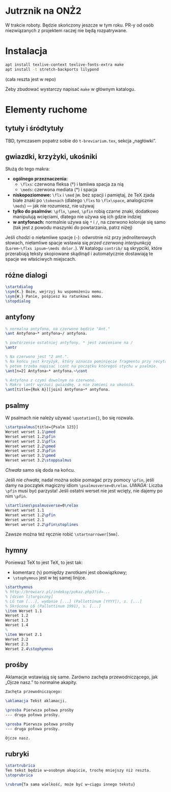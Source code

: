 # Jutrznik na ONŻ2

W&nbsp;trakcie roboty. Będzie skończony jeszcze w&nbsp;tym roku. PR-y od osób
niezwiązanych z&nbsp;projektem raczej nie będą rozpatrywane.

# Instalacja

```sh
apt install texlive-context texlive-fonts-extra make
apt install -t stretch-backports lilypond
```
(cała reszta jest w repo)

Żeby zbudować wystarczy napisać `make` w&nbsp;głównym katalogu.

# Elementy ruchome

## tytuły i śródtytuły

TBD, tymczasem popatrz sobie do `t-breviarium.tex`, sekcja „nagłówki”.

## gwiazdki, krzyżyki, ukośniki

Służą do tego makra:

- **ogólnego przeznaczenia:**
    - `\flxs`: czerwona fleksa (†) i&nbsp;łamliwa spacja za nią
    - `\meds`: czerwona mediata (\*) i&nbsp;spacja
- **niskopoziomowe:** `\flx` i&nbsp;`\med` jw. bez spacji i&nbsp;pamiętaj, że
  TeX zjada białe znaki po `\tokenach` (dlatego `\flxs` to `\flx\space`,
  analogicznie `\meds`) &mdash;&nbsp;jak nie rozumiesz, nie używaj
- **tylko do psalmów:** `\pflx`, `\pmed`, `\pfin` robią czarne znaki, dodatkowo
  manipulują wcięciami, dlatego nie używa się ich gdzie indziej
- **w antyfonach:** normalnie używa się `*` i `/`, na czerwono koloruje się samo
  (tak jest z&nbsp;powodu maszynki do powtarzania, patrz niżej)

Jeśli chodzi o niełamliwe spacje (`~`): odwrotnie niż przy jednoliterowych
słowach, niełamliwe spacje wstawia się *przed czerwoną interpunkcją*
(`Lorem~\flxs ipsum~\meds dolor.`). W&nbsp;katalogu `contrib/` są skrypciki,
które przerabiają teksty skopiowane skądinąd i&nbsp;automatycznie dostawiają te
spacje we właściwych miejscach.

## różne dialogi

```tex
\startdialog
\sym{K.} Boże, wejrzyj ku wspomożeniu memu.
\sym{W.} Panie, pośpiesz ku ratunkowi memu.
\stopdialog
```

## antyfony

```tex
% normalna antyfona, na czerwono będzie "Ant."
\ant Antyfona~* antyfona~/ antyfona.

% powtórzenie ostatniej antyfony, * jest zamieniane na /
\antr

% Na czerwono jest "2 ant.".
% Na końcu jest krzyżyk, który oznacza pominięcie fragmentu przy recytacji,
% potem trzeba napisać \cont na początku któregoś stychu w psalmie.
\ant[n=2] Antyfona~* antyfona.~\cont

% Antyfona z czymś dowolnym na czerwono.
% Makro \antr wyrzuci gwiazdkę, a nie zamieni na ukośnik.
\ant[title={Rok A}][join] Antyfona~* antyfona.
```

## psalmy

W&nbsp;psalmach nie należy używać `\quotation{}`, bo się rozwala.

```tex
\startpsalmus[title={Psalm 123}]
Werset werset 1.1\pmed
Werset werset 1.2\pfin
Werset werset 2.1\pflx
Werset werset 2.2\pmed
Werset werset 2.3\pfin
Werset werset 3.1\pmed
Werset werset 3.2\stoppsalmus
```

*Chwała* samo się doda na końcu.

Jeśli nie *chwała*, nadal można sobie pomagać przy pomocy `\pfin`, jeśli damy na
początek magiczny idiom `\psalmusverse=0\relax`. *UWAGA:* Liczba `\pfin` musi
być parzysta! Jeśli ostatni werset nie jest wcięty, nie dajemy po nim `\pfin`.

```tex
\startlines\psalmusverse=0\relax
Werset werset 1.1
Werset werset 1.2\pfin
Werset werset 2.1
Werset werset 2.2\pfin\stoplines
```

Zawsze można też ręcznie robić `\startnarrower[5mm]`.

## hymny

Ponieważ TeX to jest TeX, to jest tak:
- komentarz (`%`) pomiędzy zwrotkami jest obowiązkowy;
- `\stophymnus` jest w tej samej linijce.

```tex
\starthymnus
% http://brewiarz.pl/indeksy/pokaz.php3?id=...
% [dzien liturgiczny]
% LG tom [...], wydanie [...] (Pallottinum [YYYY]), s. [...]
% Skrócona LG (Pallottinum 1991), s. [...]
\item Werset 1.1
Werset 1.2
Werset 1.3
Werset 1.4
%
\item Werset 2.1
Werset 2.2
Werset 2.3
Werset 2.4\stophymnus
```

## prośby

Aklamacje wstawiają się same. Zarówno zachęta przewodniczącego, jak „Ojcze
nasz.” to normalne akapity.

```tex
Zachęta przewodniczącego:

\aklamacja Tekst aklamacji.

\prosba Pierwsza połowa prośby
--- druga połowa prośby.

\prosba Pierwsza połowa prośby
--- druga połowa prośby.

Ojcze nasz.
```

## rubryki

```tex
\startrubrica
Ten tekst będzie w~osobnym akapicie, trochę mniejszy niż reszta.
\stoprubrica

\rubrum{Ta sama wielkość, może być w~ciągu innego tekstu}
```

<!-- vim: set tw=80 ts=4 sts=4 sw=4 et : -->
